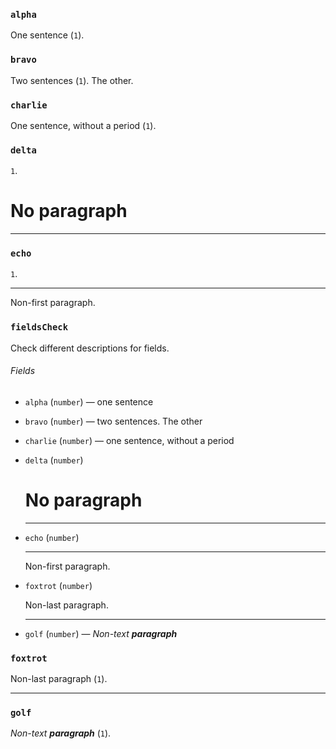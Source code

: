 ### `alpha`

One sentence (`1`).

### `bravo`

Two sentences (`1`). The other.

### `charlie`

One sentence, without a period (`1`).

### `delta`

`1`.

# No paragraph

***

### `echo`

`1`.

***

Non-first paragraph.

### `fieldsCheck`

Check different descriptions for fields.

###### Fields

* `alpha` (`number`)
  — one sentence
* `bravo` (`number`)
  — two sentences. The other
* `charlie` (`number`)
  — one sentence, without a period
* `delta` (`number`)
  # No paragraph
  ***
* `echo` (`number`)
  ***
  Non-first paragraph.
* `foxtrot` (`number`)

  Non-last paragraph.
  ***
* `golf` (`number`)
  — *Non-text **paragraph***

### `foxtrot`

Non-last paragraph (`1`).

***

### `golf`

*Non-text **paragraph*** (`1`).
